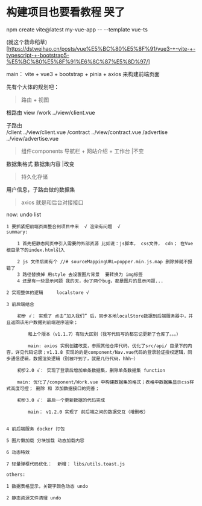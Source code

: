 # 构建项目也要看教程 哭了
npm create vite@latest my-vue-app -- --template vue-ts

(就这个救命稻草)[https://dstweihao.cn/posts/vue%E5%BC%80%E5%8F%91/vue3-+-vite-+-typescript-+-bootstrap5-%E5%BC%80%E5%8F%91%E6%8C%87%E5%8D%97/]

main： vite + vue3 + bootstrap +  pinia + axios 来构建前端页面


先有个大体的规划吧：

>路由 + 视图 

根路由   view 
/work    ../view/client.vue

子路由               
/client     ../view/client.vue
/contract   ../view/contract.vue
/advertise  ../view/advertise.vue


>组件components
导航栏 + 网站介绍 + 工作台  |不变 

数据集格式    数据集内容   |改变

>持久化存储

用户信息，子路由做的数据集

>axios 就是和后台对接接口




now:
    undo list

    1 要抓紧把前端页面整合到项目中来  √ 渲染有问题  √
    summary: 

        1 首先把静态网页中引入需要的外部资源 比如说：js脚本， css文件， cdn； 在Vue根目录下的index.html引入

        2 js 文件后面有个 //# sourceMappingURL=popper.min.js.map 删除掉就不报错了
        3 路径替换掉 用style 去设置图片背景  要转换为 img标签
        4 还是有一些显示问题 我的天，de了两个bug，都是图片的显示问题... 

    2 实现整体的逻辑     localstore √ 

    3 前后端结合         

        初步 √： 实现了 点击“加入我们” 后，同步本地localStore数据到后端服务器中，并且返回该用户数据到前端逆序渲染；

            和上个版本（v1.1.7）有较大区别（我写代码写的都忘记更新了仓库了。。。）

            main: axios 实例创建改变，参照其他仓库代码，优化了src/api/ 目录下的内容，详见代码记录；v1.1.8 实现的的是component/Nav.vue代码的登录验证授权逻辑，同步通信逻辑，数据渲染逻辑（别被吓到了，就是几行代码，hhh~）

        初步2.0 √： 实现了登录后增加单条数据集，删除单条数据集 function

        main: 优化了/component/Work.vue 中构建数据集的格式；表格中数据集显示css样式高度可控； 删除 和 添加数据接口的完善；

        初步3.0 √： 最后一个更新数据的代码完成

            main： v1.2.0 实现了 前后端之间的数据交互（增删改）


    4 前后端服务 docker 打包

    5 图片懒加载 分块加载 动态加载内容

    6 动态特效

    7 轻量弹框代码优化：  新增： libs/utils.toast.js

    others:

    1 数据表格显示，关键字颜色动态 undo

    2 静态资源文件清理 undo



    